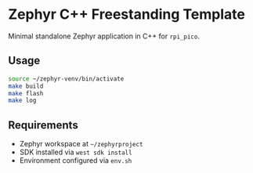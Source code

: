 # Zephyr C++ Freestanding Template

Minimal standalone Zephyr application in C++ for `rpi_pico`.

## Usage

```bash
source ~/zephyr-venv/bin/activate
make build
make flash
make log
````

## Requirements

* Zephyr workspace at `~/zephyrproject`
* SDK installed via `west sdk install`
* Environment configured via `env.sh`

```
